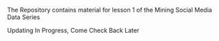 The Repository contains material for lesson 1 of the Mining Social Media Data Series

Updating In Progress, Come Check Back Later 

